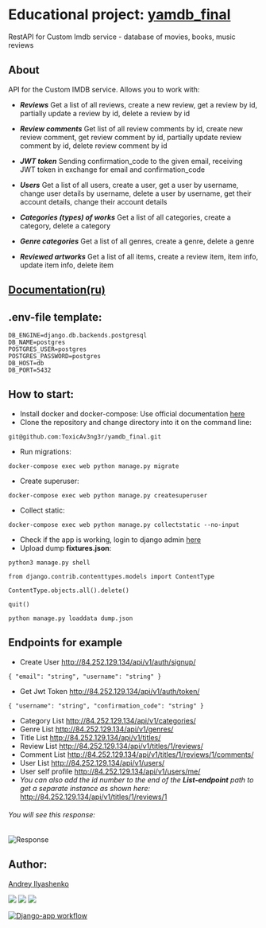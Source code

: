 # Educational project: [yamdb_final](http://62.84.122.16/admin)
RestAPI for Custom Imdb service - database of movies, books, music reviews
## About
API for the Custom IMDB service. Allows you to work with:

- **_Reviews_** Get a list of all reviews, create a new review, get a review by id, partially update a review by id, delete a review by id

- **_Review comments_** Get list of all review comments by id, create new review comment, get review comment by id, partially update review comment by id, delete review comment by id

- **_JWT token_** Sending confirmation_code to the given email, receiving JWT token in exchange for email and confirmation_code

- **_Users_** Get a list of all users, create a user, get a user by username, change user details by username, delete a user by username, get their account details, change their account details

- **_Categories (types) of works_** Get a list of all categories, create a category, delete a category

- **_Genre categories_** Get a list of all genres, create a genre, delete a genre

- **_Reviewed artworks_** Get a list of all items, create a review item, item info, update item info, delete item


## [Documentation(ru)](http://84.252.129.134/redoc/)

## .env-file template:
```
DB_ENGINE=django.db.backends.postgresql
DB_NAME=postgres
POSTGRES_USER=postgres
POSTGRES_PASSWORD=postgres
DB_HOST=db
DB_PORT=5432
```

## How to start:
- Install docker and docker-compose:
Use official documentation [here](https://docs.docker.com/engine/install/)
- Clone the repository and change directory into it on the command line:
```
git@github.com:ToxicAv3ng3r/yamdb_final.git
```
- Run migrations:

```
docker-compose exec web python manage.py migrate
```
- Create superuser:
```
docker-compose exec web python manage.py createsuperuser
```
- Collect static:
```
docker-compose exec web python manage.py collectstatic --no-input
```
- Check if the app is working, login to django admin [here](http://62.84.122.16/admin/)
- Upload dump **fixtures.json**:
```
python3 manage.py shell
```
```
from django.contrib.contenttypes.models import ContentType
```
```
ContentType.objects.all().delete()
```
```
quit()
```
```
python manage.py loaddata dump.json
```
## Endpoints for example
- Create User        http://84.252.129.134/api/v1/auth/signup/
```
{ "email": "string", "username": "string" }
```
- Get Jwt Token      http://84.252.129.134/api/v1/auth/token/
```
{ "username": "string", "confirmation_code": "string" }
```
- Category List      http://84.252.129.134/api/v1/categories/
- Genre List         http://84.252.129.134/api/v1/genres/
- Title List         http://84.252.129.134/api/v1/titles/
- Review List        http://84.252.129.134/api/v1/titles/1/reviews/
- Comment List       http://84.252.129.134/api/v1/titles/1/reviews/1/comments/
- User List          http://84.252.129.134/api/v1/users/
- User self profile  http://84.252.129.134/api/v1/users/me/
- _You can also add the id number to the end of the **List-endpoint** path to get a separate instance as shown here:_
http://84.252.129.134/api/v1/titles/1/reviews/1
###### You will see this response:
![Response](https://user-images.githubusercontent.com/99352898/175463539-8f316740-144f-40b6-943e-66305e04d46c.jpg)

## Author:
[Andrey Ilyashenko](https://github.com/ToxicAv3ng3r)





![](https://img.shields.io/pypi/pyversions/p5?logo=python&logoColor=yellow&style=for-the-badge)
![](https://img.shields.io/badge/Django-2.2.16-blue)
![](https://img.shields.io/badge/DRF-3.12.4-lightblue)

[![Django-app workflow](https://github.com/ToxicAv3ng3r/yamdb_final/actions/workflows/yamdb_workflow.yml/badge.svg)](https://github.com/ToxicAv3ng3r/yamdb_final/actions/workflows/yamdb_workflow.yml)
